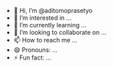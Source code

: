 - 👋 Hi, I’m @aditomoprasetyo
- 👀 I’m interested in ...
- 🌱 I’m currently learning ...
- 💞️ I’m looking to collaborate on ...
- 📫 How to reach me ...
- 😄 Pronouns: ...
- ⚡ Fun fact: ...

<!---
aditomoprasetyo/aditomoprasetyo is a ✨ special ✨ repository because its `README.md` (this file) appears on your GitHub profile.
You can click the Preview link to take a look at your changes.
--->
